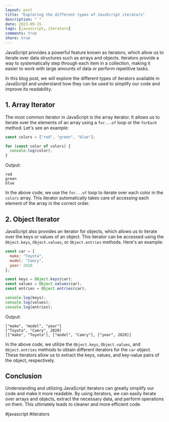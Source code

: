 ```yaml
---
layout: post
title: "Exploring the different types of JavaScript iterators"
description: " "
date: 2023-09-15
tags: [javascript, iterators]
comments: true
share: true
---
```


JavaScript provides a powerful feature known as iterators, which allow us to iterate over data structures such as arrays and objects. Iterators provide a way to systematically step through each item in a collection, making it easier to work with large amounts of data or perform repetitive tasks.

In this blog post, we will explore the different types of iterators available in JavaScript and understand how they can be used to simplify our code and improve its readability.

## 1. Array Iterator

The most common iterator in JavaScript is the array iterator. It allows us to iterate over the elements of an array using a `for...of` loop or the `forEach` method. Let's see an example:

```javascript
const colors = ["red", "green", "blue"];

for (const color of colors) {
  console.log(color);
}
```

Output:
```
red
green
blue
```

In the above code, we use the `for...of` loop to iterate over each color in the `colors` array. This iterator automatically takes care of accessing each element of the array in the correct order.

## 2. Object Iterator

JavaScript also provides an iterator for objects, which allows us to iterate over the keys or values of an object. This iterator can be accessed using the `Object.keys`, `Object.values`, or `Object.entries` methods. Here's an example:

```javascript
const car = {
  make: "Toyota",
  model: "Camry",
  year: 2020
};

const keys = Object.keys(car);
const values = Object.values(car);
const entries = Object.entries(car);

console.log(keys);
console.log(values);
console.log(entries);
```

Output:
```
["make", "model", "year"]
["Toyota", "Camry", 2020]
[["make", "Toyota"], ["model", "Camry"], ["year", 2020]]
```

In the above code, we utilize the `Object.keys`, `Object.values`, and `Object.entries` methods to obtain different iterators for the `car` object. These iterators allow us to extract the keys, values, and key-value pairs of the object, respectively.

## Conclusion

Understanding and utilizing JavaScript iterators can greatly simplify our code and make it more readable. By using iterators, we can easily iterate over arrays and objects, extract the necessary data, and perform operations on them. This ultimately leads to cleaner and more efficient code.

#javascript #iterators